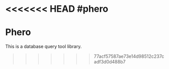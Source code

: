 <<<<<<< HEAD
#phero
=======
# Phero
This is a database query tool library.
>>>>>>> 77acf57587ae73e14d98512c237cadf3d0d488b7
